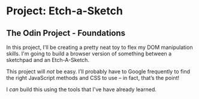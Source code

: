# Project: Etch-a-Sketch

## The Odin Project - Foundations

In this project, I'll be creating a pretty neat toy to flex my DOM manipulation skills. I'm going to build a browser version of something between a sketchpad and an Etch-A-Sketch.

This project will _not_ be easy. I’ll probably have to Google frequently to find the right JavaScript methods and CSS to use – in fact, that’s the point!

I _can_ build this using the tools that I've have already learned.